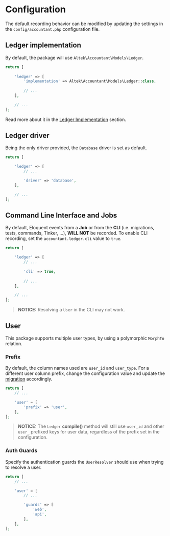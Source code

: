 # Configuration
The default recording behavior can be modified by updating the settings in the `config/accountant.php` configuration file.

## Ledger implementation
By default, the package will use `Altek\Accountant\Models\Ledger`.

```php
return [
    
    'ledger' => [
        'implementation' => Altek\Accountant\Models\Ledger::class,
        
        // ...
    ],

    // ...
];
```

Read more about it in the [Ledger Implementation](ledger-implementation.md) section.

## Ledger driver
Being the only driver provided, the `Database` driver is set as default.

```php
return [

    'ledger' => [
        // ...

        'driver' => 'database',
    ],

    // ...
];
```

## Command Line Interface and Jobs
By default, Eloquent events from a **Job** or from the **CLI** (i.e. migrations, tests, commands, Tinker, ...), **WILL NOT** be recorded.
To enable CLI recording, set the `accountant.ledger.cli` value to `true`.

```php
return [

    'ledger' => [
        // ...
        
        'cli' => true,
        
        // ...
    ],

    // ...
];
```

> **NOTICE:** Resolving a `User` in the CLI may not work.

## User
This package supports multiple user types, by using a polymorphic `MorphTo` relation.

### Prefix
By default, the column names used are `user_id` and `user_type`. For a different user column prefix, change the configuration value and update the [migration](ledger-migration.md) accordingly.

```php
return [
    // ...

    'user' = [
        'prefix' => 'user',
    ],
];
```

> **NOTICE:** The `Ledger` **compile()** method will still use `user_id` and other `user_` prefixed keys for user data, regardless of the prefix set in the configuration.

### Auth Guards
Specify the authentication guards the `UserResolver` should use when trying to resolve a user.

```php
return [
    // ...

    'user' = [
        // ...

        'guards' => [
            'web',
            'api',
        ],
    ],
];
```
